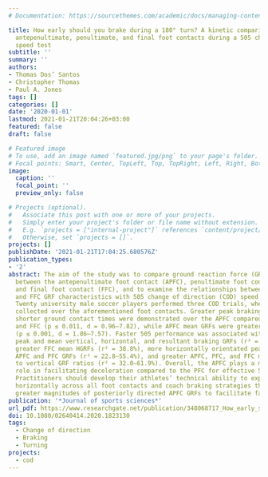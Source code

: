 ```yaml
---
# Documentation: https://sourcethemes.com/academic/docs/managing-content/

title: How early should you brake during a 180° turn? A kinetic comparison of the
  antepenultimate, penultimate, and final foot contacts during a 505 change of direction
  speed test
subtitle: ''
summary: ''
authors:
- Thomas Dos’ Santos
- Christopher Thomas
- Paul A. Jones
tags: []
categories: []
date: '2020-01-01'
lastmod: 2021-01-21T20:04:26+03:00
featured: false
draft: false

# Featured image
# To use, add an image named `featured.jpg/png` to your page's folder.
# Focal points: Smart, Center, TopLeft, Top, TopRight, Left, Right, BottomLeft, Bottom, BottomRight.
image:
  caption: ''
  focal_point: ''
  preview_only: false

# Projects (optional).
#   Associate this post with one or more of your projects.
#   Simply enter your project's folder or file name without extension.
#   E.g. `projects = ["internal-project"]` references `content/project/deep-learning/index.md`.
#   Otherwise, set `projects = []`.
projects: []
publishDate: '2021-01-21T17:04:25.680576Z'
publication_types:
- '2'
abstract: The aim of the study was to compare ground reaction force (GRF) characteristics
  between the antepenultimate foot contact (APFC), penultimate foot contact (PFC),
  and final foot contact (FFC), and to examine the relationships between APFC, PFC,
  and FFC GRF characteristics with 505 change of direction (COD) speed performance.
  Twenty university male soccer players performed three COD trials, whereby GRFs were
  collected over the aforementioned foot contacts. Greater peak braking forces in
  shorter ground contact times were demonstrated over the APFC compared to the PFC
  and FFC (p ≤ 0.011, d = 0.96–7.82), while APFC mean GRFs were greater than the PFC
  (p ≤ 0.001, d = 1.86–7.57). Faster 505 performance was associated with greater APFC
  peak and mean vertical, horizontal, and resultant braking GRFs (r² = 21.6–54.5%),
  greater FFC mean HGRFs (r² = 38.8%), more horizontally orientated peak resultant
  APFC and PFC GRFs (r² = 22.8–55.4%), and greater APFC, PFC, and FFC mean horizontal
  to vertical GRF ratios (r² = 32.0–61.9%). Overall, the APFC plays a more pivotal
  role in facilitating deceleration compared to the PFC for effective 505 performance.
  Practitioners should develop their athletes’ technical ability to express force
  horizontally across all foot contacts and coach braking strategies that emphasise
  greater magnitudes of posteriorly directed APFC GRFs to facilitate faster 505 performance.
publication: '*Journal of sports sciences*'
url_pdf: https://www.researchgate.net/publication/348068717_How_early_should_you_brake_during_a_180_turn_A_kinetic_comparison_of_the_antepenultimate_penultimate_and_final_foot_contacts_during_a_505_change_of_direction_speed_test
doi: 10.1080/02640414.2020.1823130
tags:
  - Change of direction
  - Braking
  - Turning
projects:
  - cod
---
```

